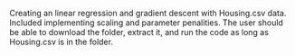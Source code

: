 Creating an linear regression and gradient descent with Housing.csv data. Included implementing scaling and parameter penalities.
The user should be able to download the folder, extract it, and run the code as long as Housing.csv is in the folder. 
